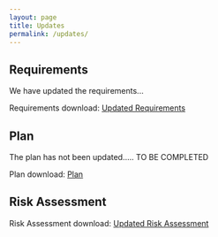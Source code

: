 ```yaml
---
layout: page
title: Updates
permalink: /updates/
---
```


## Requirements

We have updated the requirements...

Requirements download: [Updated Requirements](/downloads/)

## Plan

The plan has not been updated..... TO BE COMPLETED

Plan download: [Plan](/downloads/)

## Risk Assessment

Risk Assessment download: [Updated Risk Assessment](/downloads/)
